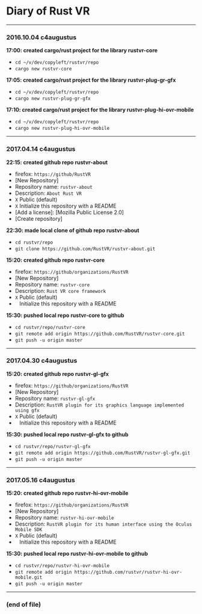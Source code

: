Diary of Rust VR
================

-------------------------
### 2016.10.04 c4augustus

__17:00: created cargo/rust project for the library rustvr-core__
  * `cd ~/v/dev/copyleft/rustvr/repo`
  * `cargo new rustvr-core`

__17:05: created cargo/rust project for the library rustvr-plug-gr-gfx__
  * `cd ~/v/dev/copyleft/rustvr/repo`
  * `cargo new rustvr-plug-gr-gfx`

__17:10: created cargo/rust project for the library rustvr-plug-hi-ovr-mobile__
  * `cd ~/v/dev/copyleft/rustvr/repo`
  * `cargo new rustvr-plug-hi-ovr-mobile`

-------------------------
### 2017.04.14 c4augustus

__22:15: created github repo rustvr-about__
  * firefox: `https://github/RustVR`
  * [New Repository]
  * Repository name: `rustvr-about`
  * Description: `About Rust VR`
  * `X` Public (default)
  * `X` Initialize this repository with a README
  * [Add a license]: [Mozilla Public License 2.0]
  * [Create repository]

__22:30: made local clone of github repo rustvr-about__
  * `cd rustvr/repo`
  * `git clone https://github.com/RustVR/rustvr-about.git`

__15:20: created github repo rustvr-core__
  * firefox: `https://github/organizations/RustVR`
  * [New Repository]
  * Repository name: `rustvr-core`
  * Description: `Rust VR core framework`
  * `X` Public (default)
  * ` ` Initialize this repository with a README

__15:30: pushed local repo rustvr-core to github__
  * `cd rustvr/repo/rustvr-core`
  * `git remote add origin https://github.com/RustVR/rustvr-core.git`
  * `git push -u origin master`

-------------------------
### 2017.04.30 c4augustus

__15:20: created github repo rustvr-gl-gfx__
  * firefox: `https://github/organizations/RustVR`
  * [New Repository]
  * Repository name: `rustvr-gl-gfx`
  * Description: `RustVR plugin for its graphics language implemented using gfx`
  * `X` Public (default)
  * ` ` Initialize this repository with a README

__15:30: pushed local repo rustvr-gl-gfx to github__
  * `cd rustvr/repo/rustvr-gl-gfx`
  * `git remote add origin https://github.com/RustVR/rustvr-gl-gfx.git`
  * `git push -u origin master`

-------------------------
### 2017.05.16 c4augustus

__15:20: created github repo rustvr-hi-ovr-mobile__
  * firefox: `https://github/organizations/RustVR`
  * [New Repository]
  * Repository name: `rustvr-hi-ovr-mobile`
  * Description: `RustVR plugin for its human interface using the Oculus Mobile SDK`
  * `X` Public (default)
  * ` ` Initialize this repository with a README

__15:30: pushed local repo rustvr-hi-ovr-mobile to github__
  * `cd rustvr/repo/rustvr-hi-ovr-mobile`
  * `git remote add origin https://github.com/rustvr/rustvr-hi-ovr-mobile.git`
  * `git push -u origin master`

-----------------
### (end of file)
